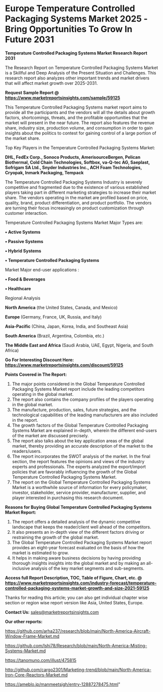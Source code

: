 # Europe Temperature Controlled Packaging Systems Market 2025 -Bring Opportunities To Grow In Future 2031

<strong>Temperature Controlled Packaging Systems Market Research Report 2031</strong>

The Research Report on Temperature Controlled Packaging Systems Market is a Skillful and Deep Analysis of the Present Situation and Challenges. This research report also analyzes other important trends and market drivers that will affect market growth over 2025-2031.

<strong>Request Sample Report @ <a href=https://www.marketreportsinsights.com/sample/59125>https://www.marketreportsinsights.com/sample/59125</a></strong>

This Temperature Controlled Packaging Systems market report aims to provide all the participants and the vendors will all the details about growth factors, shortcomings, threats, and the profitable opportunities that the market will present in the near future. The report also features the revenue share, industry size, production volume, and consumption in order to gain insights about the politics to contest for gaining control of a large portion of the market share.

Top Key Players in the Temperature Controlled Packaging Systems Market:

<strong>DHL, FedEx Corp., Sonoco Products, AmerisourceBergen, Pelican Biothermal, Cold Chain Technologies, Softbox, va-Q-tec AG, Saeplast, Sofrigam SA Ltd., Snyder Industries Inc., ACH Foam Technologies, Cryopak, Inmark Packaging, Tempack</strong>

The Temperature Controlled Packaging Systems Industry is severely competitive and fragmented due to the existence of various established players taking part in different marketing strategies to increase their market share. The vendors operating in the market are profiled based on price, quality, brand, product differentiation, and product portfolio. The vendors are turning their focus increasingly on product customization through customer interaction.

Temperature Controlled Packaging Systems Market Major Types are:

<strong>• Active Systems

• Passive Systems

• Hybrid Systems

• Temperature Controlled Packaging Systems</strong>

Market Major end-user applications :

<strong>• Food & Beverages

• Healthcare</strong>

Regional Analysis

</u><strong><b>North America</b></strong> (the United States, Canada, and Mexico)

<strong><b>Europe </b></strong>(Germany, France, UK, Russia, and Italy)

<strong><b>Asia-Pacific</b></strong> (China, Japan, Korea, India, and Southeast Asia)

<strong><b>South America</b></strong> (Brazil, Argentina, Colombia, etc.)

<strong><b>The Middle East and Africa</b></strong> (Saudi Arabia, UAE, Egypt, Nigeria, and South Africa)

<strong>Go For Interesting Discount Here: <a href=https://www.marketreportsinsights.com/discount/59125>https://www.marketreportsinsights.com/discount/59125</a></strong>

<strong>Points Covered in The Report:</strong>
<ol>
  <li>The major points considered in the Global Temperature Controlled Packaging Systems Market report include the leading competitors operating in the global market.</li>
  <li>The report also contains the company profiles of the players operating in the global market.</li>
  <li>The manufacture, production, sales, future strategies, and the technological capabilities of the leading manufacturers are also included in the report.</li>
  <li>The growth factors of the Global Temperature Controlled Packaging Systems Market are explained in-depth, wherein the different end-users of the market are discussed precisely.</li>
  <li>The report also talks about the key application areas of the global market, thereby providing an accurate description of the market to the readers/users.</li>
  <li>The report incorporates the SWOT analysis of the market. In the final section, the report features the opinions and views of the industry experts and professionals. The experts analyzed the export/import policies that are favorably influencing the growth of the Global Temperature Controlled Packaging Systems Market.</li>
  <li>The report on the Global Temperature Controlled Packaging Systems Market is a worthwhile source of information for every policymaker, investor, stakeholder, service provider, manufacturer, supplier, and player interested in purchasing this research document.</li>
</ol>
<strong>Reasons for Buying Global Temperature Controlled Packaging Systems Market Report:</strong>

<ol>
  <li>The report offers a detailed analysis of the dynamic competitive landscape that keeps the reader/client well ahead of the competitors.</li>
  <li>It also presents an in-depth view of the different factors driving or restraining the growth of the global market.</li>
  <li>The Global Temperature Controlled Packaging Systems Market report provides an eight-year forecast evaluated on the basis of how the market is estimated to grow.</li>
  <li>It helps in making aware business decisions by having providing thorough insights insights into the global market and by making an all-inclusive analysis of the key market segments and sub-segments.</li>
</ol>
<strong>Access full Report Description, TOC, Table of Figure, Chart, etc. @ <a href=https://www.marketreportsinsights.com/industry-forecast/temperature-controlled-packaging-systems-market-growth-and-size-2021-59125>https://www.marketreportsinsights.com/industry-forecast/temperature-controlled-packaging-systems-market-growth-and-size-2021-59125</a></strong>


Thanks for reading this article; you can also get individual chapter wise section or region wise report version like Asia, United States, Europe.

<strong>Contact Us:</strong>
sales@marketreportsinsights.com

<strong>Our other reports:</strong>

<a href=https://github.com/arha237/research/blob/main/North-America-Aircraft-Window-Frame-Market.md>https://github.com/arha237/research/blob/main/North-America-Aircraft-Window-Frame-Market.md</a>

<a href=https://github.com/Ishi78/Research/blob/main/North-America-Misting-Systems-Market.md>https://github.com/Ishi78/Research/blob/main/North-America-Misting-Systems-Market.md</a>

<a href=https://tanomuno.com/illust/475815>https://tanomuno.com/illust/475815</a>

<a href=http://github.com/cargo2301/Marketing-trend/blob/main/North-America-Iron-Core-Reactors-Market.md>http://github.com/cargo2301/Marketing-trend/blob/main/North-America-Iron-Core-Reactors-Market.md</a>

<a href=https://ameblo.jp/manmeetsigh/entry-12887278475.html>https://ameblo.jp/manmeetsigh/entry-12887278475.html</a>"
